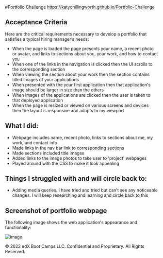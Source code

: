 #Portfolio Challenge
https://katychillingworth.github.io/Portfolio-Challenge

## Acceptance Criteria

Here are the critical requirements necessary to develop a portfolio that satisfies a typical hiring manager’s needs:

* When the page is loaded the page presents your name, a recent photo or avatar, and links to sections about you, your work, and how to contact you
* When one of the links in the navigation is clicked then the UI scrolls to the corresponding section
* When viewing the section about your work then the section contains titled images of your applications
* When presented with the your first application then that application's image should be larger in size than the others
* When images of the applications are clicked then the user is taken to that deployed application
* When the page is resized or viewed on various screens and devices then the layout is responsive and adapts to my viewport

## What I did:
* Webpage includes name, recent photo, links to sections about me, my work, and contact info
* Made links in the nav bar link to corresponding sections
* Made sections included title images
* Added links to the image photos to take user to 'project' webpages
* Played around with the CSS to make it look appealing 

## Things I struggled with and will circle back to:
* Adding media queries. I have tried and tried but can't see any noticeable changes. I will keep researching and learning and circle back to this

## Screenshot of portfolio webpage
The following image shows the web application's appearance and functionality:

![image](https://user-images.githubusercontent.com/118372821/208265972-157b5a66-c8ae-4dec-87d1-b12b89a88c34.png)

© 2022 edX Boot Camps LLC. Confidential and Proprietary. All Rights Reserved.
